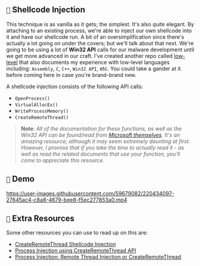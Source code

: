 ## `💉` Shellcode Injection

This technique is as vanilla as it gets; the simplest. It's also *quite* elegant. By attaching to an existing process, we're able to inject our own shellcode into it and have our shellcode run. A bit of an oversimplification since there's actually a lot going on under the covers; but we'll talk about that next. We're going to be using a lot of **Win32 API** calls for our malware development until we get more advanced in our craft. I've created another repo called [low-level](https://github.com/cr-0w/low-level) that also documents my experience with low-level languages including: `Assembly`, `C`, `C++`, `Win32 API`, etc. You could take a gander at it before coming here in case you're brand-brand new.

A shellcode injection consists of the following API calls:

- `OpenProcess()`
- `VirtualAllocEx()`
- `WriteProcessMemory()`
- `CreateRemoteThread()`

> **Note**:
> *All of the documentation for these functions, as well as the Win32 API can be found/read from [Microsoft themselves](https://learn.microsoft.com/en-us/windows/win32/apiindex/windows-api-list). It's an amazing resource; although it may seem extremely daunting at first. However, I promise that if you take the time to actually read it - as well as read the related documents that use your function, you'll come to appreciate this resource.*

## `💽` Demo

https://user-images.githubusercontent.com/59679082/220434097-27645ac4-c8a8-4679-bee8-f5ec277853a0.mp4

## `💖` Extra Resources

Some other resources you can use to read up on this are:

- [CreateRemoteThread Shellcode Injection](https://www.ired.team/offensive-security/code-injection-process-injection/process-injection)
- [Process Injection using CreateRemoteThread API](https://tbhaxor.com/createremotethread-process-injection/)
- [Process Injection: Remote Thread Injection or CreateRemoteThread](https://aliongreen.github.io/posts/remote-thread-injection.html)
